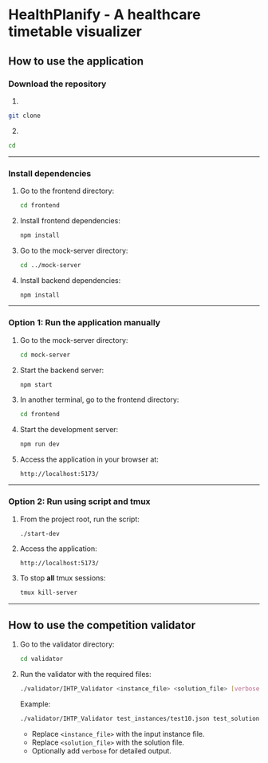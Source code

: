 # HealthPlanify - A healthcare timetable visualizer

## How to use the application

### Download the repository

1. 

   ```bash
   git clone 
   ```

2. 

   ```bash
   cd 
   ```

---

### Install dependencies

1. Go to the frontend directory:

   ```bash
   cd frontend
   ```

2. Install frontend dependencies:

   ```bash
   npm install
   ```

3. Go to the mock-server directory:

   ```bash
   cd ../mock-server
   ```

4. Install backend dependencies:

   ```bash
   npm install
   ```

---

### Option 1: Run the application manually

1. Go to the mock-server directory:

   ```bash
   cd mock-server
   ```

2. Start the backend server:

   ```bash
   npm start
   ```

3. In another terminal, go to the frontend directory:

   ```bash
   cd frontend
   ```

4. Start the development server:

   ```bash
   npm run dev
   ```

5. Access the application in your browser at:

   ```
   http://localhost:5173/
   ```

---

### Option 2: Run using script and tmux

1. From the project root, run the script:

   ```bash
   ./start-dev
   ```

2. Access the application:

   ```
   http://localhost:5173/
   ```

3. To stop **all** tmux sessions:

   ```bash
   tmux kill-server
   ```

---

## How to use the competition validator

1. Go to the validator directory:

   ```bash
   cd validator
   ```

2. Run the validator with the required files:

   ```bash
   ./validator/IHTP_Validator <instance_file> <solution_file> [verbose]
   ```

   Example:

   ```bash
   ./validator/IHTP_Validator test_instances/test10.json test_solutions/sol_test10.json verbose
   ```

   - Replace `<instance_file>` with the input instance file.
   - Replace `<solution_file>` with the solution file.
   - Optionally add `verbose` for detailed output.
